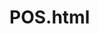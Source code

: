 # POS.html

<!-- code from https://www.w3schools.com/howto/howto_website.asp -->

<!DOCTYPE html>
<html>
<meta charset="UTF-8">
<meta name="viewport" content="width=device-width, initial-scale=1">
<link rel="stylesheet" href="https://www.w3schools.com/w3css/3/w3.css">
<body>

<!-- Content will go here -->

</body>
</html>

